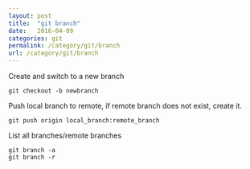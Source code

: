 ```yaml
---
layout: post
title:  "git branch"
date:   2016-04-09
categories: git
permalink: /category/git/branch
url: /category/git/branch
---
```


Create and switch to a new branch

~~~shell 
git checkout -b newbranch
~~~

Push local branch to remote, if remote branch does not exist, create it.

~~~shell
git push origin local_branch:remote_branch
~~~

List all branches/remote branches

~~~shell
git branch -a
git branch -r
~~~

